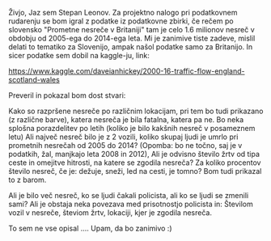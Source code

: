Živjo, Jaz sem Stepan Leonov. Za projektno nalogo pri podatkovnem rudarenju se bom igral z podatke iz podatkovne zbirki, če rečem po slovensko "Prometne nesreče v Britaniji" tam je celo 1.6 milionov nesreč v obdobju od 2005-ega do 2014-ega leta. Mi je zanimive tiste zadeve, mislil delati to tematiko za Slovenijo, ampak našol podatke samo za Britanijo. In sicer podatke sem dobil na kaggle-ju, link: 

https://www.kaggle.com/daveianhickey/2000-16-traffic-flow-england-scotland-wales

Preveril in pokazal bom dost stvari: 

Kako so razpršene nesreče po različnim lokacijam, pri tem bo tudi prikazano (z različne barve), katera nesreča je bila fatalna, katera pa ne. Bo neka splošna porazdelitev po letih (koliko je bilo kakšnih nesreč v posameznem letu) Ali največ nesreč bilo je z 2 vozili, koliko skupaj ljudi je umrlo pri prometnih nesrečah od 2005 do 2014? (Opomba: bo ne točno, saj je v podatkih, žal, manjkajo leta 2008 in 2012), Ali je odvisno število žrtv od tipa ceste in omejitve hitrosti, na katere se zgodila nesreča? Za koliko procentov število nesreč, če je: dežuje, sneži, led na cesti, je tomno? Bom tudi prikazal to z barom.

Ali je bilo več nesreč, ko se ljudi čakali policista, ali ko se ljudi se zmenili sami? Ali je obstaja neka povezava med prisotnostjo policista in: Številom vozil v nesreče, števiom žrtv, lokaciji, kjer je zgodila nesreča.

To sem ne vse opisal .... Upam, da bo zanimivo :) 